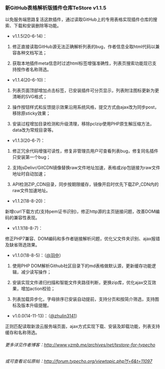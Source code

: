 ### 新GitHub表格解析版插件仓库TeStore v1.1.5

以免服务端思路复活这款插件，通过读取GitHub上的专用表格实现插件仓库的搜索、下载和安装删除等功能。

- v1.1.5(20-6-14)：

1. 修正直接读取GitHub源无法正确解析列表的bug，作者信息全取html代码以兼容各种文档写法；

2. 获取本地插件meta信息时过滤html标签增强准确性，列表页搜索功能现已支持按作者名称筛选。

- v1.1.4(20-6-10)：

1. 列表页面顶部增加点击标签，已安装插件可分页显示，列表附注图标更新为更清晰的SVG格式；

2. 操作按钮样式和反馈提示效果沿用系统风格，提交方式由ajax改为同步post，移除原sticky效果；

3. 安装过程增加目录检测和升级清理，移除pclzip使用PHP原生解压缩方法，data改为常规目录等。

- v1.1.3(20-6-7)：

1. 修正冗余代码增强可读性，修复非管理员用户可查看列表bug，修复同名插件只安装第一个bug；

2. 支持jsDelivr/GitCDN镜像替换raw文件地址加速，表格或zip包链接为raw文件地址时自动加速；

3. API检测ZIP_CDN目录，同步按期限缓存，镜像开启时优先下载ZIP_CDN内的raw文件加速地址。

- v1.1.2(18-8-20)：

新增curl下载方式(支持pem证书识别)，修正http源的主页链接问题，改善DOM编码的兼容性表现。

- v1.1.1(18-8-7)：

修正PHP7兼容、DOM编码和多作者链接解析问题，优化父文件夹识别、ajax报错及缺省筛选效果。

- v1.1.0(18-8-5)：（[@羽中](https://github.com/jzwalk)）

1. 使用PHP DOM解析Github社区目录下的md表格做默认源，更新缓存功能逻辑，减少读写操作；

2. 安装实现文件递归扫描和智能文件夹路径判断，更换zip库，优化ajax交互效果，增加action校验；

3. 列表加载异步化，字母排序已安装自动提前，支持分页和按简介筛选，支持图标及版本升级提醒。

- v1.0.0(14-11-13)：（[@zhulin3141](https://github.com/zhulin3141)）

正则匹配读取新浪云服务端页面，ajax方式实现下载、安装及卸载功能，列表支持缓存和名称筛选。

###### 更多详见作者博客：http://www.yzmb.me/archives/net/testore-for-typecho
###### 或可查看论坛原帖：http://forum.typecho.org/viewtopic.php?f=6&t=11097